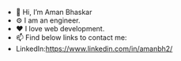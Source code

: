 - 👋 Hi, I’m Aman Bhaskar
- ⚙ I am an engineer.
- ❤ I love web development.
- 📫 Find below links to contact me:
- LinkedIn:https://www.linkedin.com/in/amanbh2/ 

<!---
amanbh2/amanbh2 is a ✨ special ✨ repository because its `README.md` (this file) appears on your GitHub profile.
You can click the Preview link to take a look at your changes.
--->
